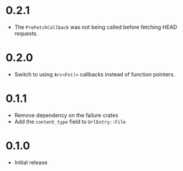 # 0.2.1

- The `PreFetchCallback` was not being called before fetching HEAD requests.

# 0.2.0

- Switch to using `Arc<Fn()>` callbacks instead of function pointers.

# 0.1.1

- Remove dependency on the failure crates
- Add the `content_type` field to `UrlEntry::File`

# 0.1.0

- Initial release